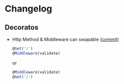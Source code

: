 # Changelog 

## Decoratos

- Http Method & Middleware can swapable [(commit)](https://github.com/mildronize/route-controller/commit/632fbddfc97dbf8f011f6f746a9183b7ff4efc74) 
    

    ```typescript
    @Get('/')
    @Middleware(validate) 
    ```

    or 

    ```typescript
    @Middleware(validate) 
    @Get('/')
    ```

    